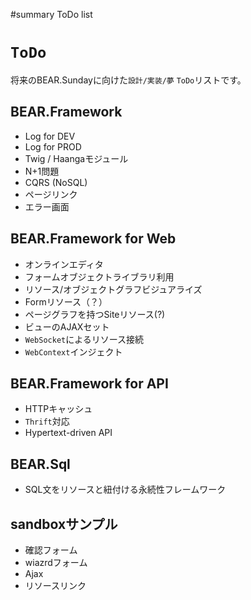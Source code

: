 #summary ToDo list
# `ToDo` 

将来のBEAR.Sundayに向けた`設計/実装/夢` `ToDo`リストです。

## BEAR.Framework 
 * Log for DEV
 * Log for PROD
 * Twig / Haangaモジュール
 * N+1問題
 * CQRS (NoSQL)
 * ページリンク
 * エラー画面

## BEAR.Framework for Web 
 * オンラインエディタ
 * フォームオブジェクトライブラリ利用
 * リソース/オブジェクトグラフビジュアライズ
 * Formリソース（？）
 * ページグラフを持つSiteリソース(?)
 * ビューのAJAXセット
 * `WebSocket`によるリソース接続
 * `WebContext`インジェクト

## BEAR.Framework for API 
 * HTTPキャッシュ
 * `Thrift`対応
 * Hypertext-driven API

## BEAR.Sql 
 * SQL文をリソースと紐付ける永続性フレームワーク

## sandboxサンプル 
 * 確認フォーム
 * wiazrdフォーム
 * Ajax
 * リソースリンク